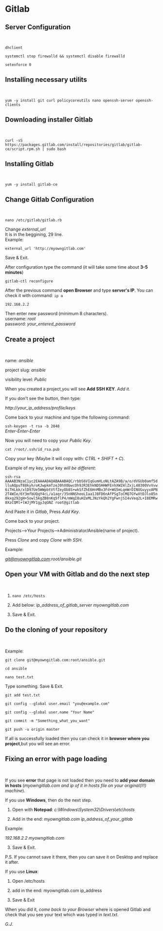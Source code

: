 # Gitlab<br>
<h2>Server Configuration</h2><br>

`dhclient`<br>

`systemctl stop firewalld && systemctl disable firewalld`<br>

`setenforce 0`<br>

<h2>Installing necessary utilits</h2><br>

`yum -y install git curl policycoreutils nano openssh-server openssh-clients`

<h2>Downloading installer Gitlab</h2><br>

`curl -sS https://packages.gitlab.com/install/repositories/gitlab/gitlab-ce/script.rpm.sh | sudo bash`

<h2>Installing Gitlab</h2><br>

`yum -y install gitlab-ce`<br>

<h2>Change Gitlab Configuration</h2><br>

`nano /etc/gitlab/gitlab.rb`<br>

Change *external_url*<br>
It is in the beggining, 29 line.<br>
Example:<br>

`external_url 'http://myowngitlab.com'`

Save & Exit.<br>

After configuration type the command (it will take some time about **3-5 minutes**)<br>

`gitlab-ctl reconfigure`<br>

After the previous command **open Browser** and type **server's IP**. You can check it with command: `ip a`<br>

`192.168.2.2`<br>

Then enter new password (minimum 8 characters).<br>
username: *root*<br>
password: *your_entered_password*<br>

<h2>Create a project</h2><br>

name: *ansible*<br>

project slug: *ansible*<br>

visibility level: *Public*<br>

When you created a project,you will see **Add SSH KEY**. *Add it*.<br>

If you don't see the button, then type:<br>

*http://your_ip_address/profile/keys*<br>

Come back to your machine and type the following command:<br>

`ssh-keygen -t rsa -b 2048`<br>
*Enter-Enter-Enter*<br>

Now you will need to copy your *Public Key*.<br>

`cat /root/.ssh/id_rsa.pub`<br> 

Copy your key (Maybe it will copy with: *CTRL + SHIFT + C*).<br>

Example of my key, your key *will be different*:<br>

`ssh-rsa AAAAB3NzaC1yc2EAAAADAQABAAABAQC/rbbS6VIqGumHLoNLtAZA9B/a/o/dVGUb0amf5dlluAQpuT88kyh/oKJwpkmTzeJ0hX0bwcOh9JR3EhkNDSHHWFEnhXWZ4lZxjL40300VvVvw6iTHLkk/xlD97Ue5WWpbtVtfZeyOb8S+wkSfZhE6HnMBx3Fd+WG5mLqmWrDINUGuyyxAPN2T4WIe/6Y3mfbUQqY4cL/a1aqr/35nNNSheoLIaa1J8FD6nAfPSgToCMQ7GYwXtDJlo85n8kxg292gH+5owl5kgZB8nKq5flP4/mWqI8uHZeMLJNzYkQh2YgFwnjSI4vVeq2L+I8EMRw8XzCQMl+lWJjMY1gyJqGNZ root@gitlab`<br>

And Paste it in *Gitlab*, Press *Add Key*.<br>

Come back to your project.<br>

Projects-->Your Projects-->Administrator/Ansible(name of project).<br>

Press *Clone* and copy *Clone with SSH*.<br>

Example:<br>

*git@myowngitlab.com:root/ansible.git*<br>

<h2>Open your VM with Gitlab and do the next step</h2><br>

1) `nano /etc/hosts`<br>

2) Add below: *ip_address_of_gitlab_server myowngitlab.com*<br>

3) Save & Exit.<br>
 
<h2>Do the cloning of your repository</h2><br>

Example:<br>

`git clone git@myowngitlab.com:root/ansible.git`<br>

`cd ansible`<br>

`nano test.txt`</br>

Type something. Save & Exit.<br>

`git add test.txt`<br>

`git config --global user.email "you@example.com"`<br>

`git config --global user.name "Your Name"`<br>

`git commit -m "Something_what_you_want"`<br>

`git push -u origin master`<br>

If all is successfully loaded then you can check it in **browser where you project**,but you will see an error.<br>

<h2>Fixing an error with page loading</h2><br>

If you see **error** that page is not loaded then you need to **add your domain in hosts** (*myowngitlab.com and ip of it in hosts file on your original(!!!) machine*).<br>

If you use **Windows**, then do the next step.<br>

1) Open with **Notepad**: *c:\Windows\System32\Drivers\etc\hosts*<br>

2) Add in the end: *myowngitlab.com ip_address_of_your_gitlab*<br>

Example:<br>

*192.168.2.2 myowngitlab.com*<br>

3) Save & Exit.<br>

P.S. If you cannot save it there, then you can save it on Desktop and replace it after.<br>

If you use **Linux**:<br>

1) Open /etc/hosts<br>

2) add in the end: myowngitlab.com ip_address<br>

3) Save & Exit<br>

When you did it, *come back to your Browser* where is opened Gitlab and check that you see your text which was typed in *text.txt*.<br>

*G.J.*
